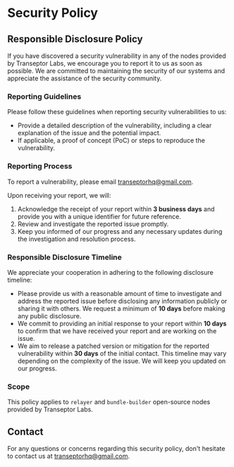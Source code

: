 # Security Policy

## Responsible Disclosure Policy

If you have discovered a security vulnerability in any of the nodes provided by Transeptor Labs, we encourage you to report it to us as soon as possible. We are committed to maintaining the security of our systems and appreciate the assistance of the security community.

### Reporting Guidelines

Please follow these guidelines when reporting security vulnerabilities to us:

- Provide a detailed description of the vulnerability, including a clear explanation of the issue and the potential impact.
- If applicable, a proof of concept (PoC) or steps to reproduce the vulnerability.

### Reporting Process

To report a vulnerability, please email [transeptorhq@gmail.com](mailto:transeptorhq@gmail.com).

Upon receiving your report, we will:

1. Acknowledge the receipt of your report within **3 business days** and provide you with a unique identifier for future reference.
2. Review and investigate the reported issue promptly.
3. Keep you informed of our progress and any necessary updates during the investigation and resolution process.

### Responsible Disclosure Timeline

We appreciate your cooperation in adhering to the following disclosure timeline:

- Please provide us with a reasonable amount of time to investigate and address the reported issue before disclosing any information publicly or sharing it with others. We request a minimum of **10 days** before making any public disclosure.
- We commit to providing an initial response to your report within **10 days** to confirm that we have received your report and are working on the issue.
- We aim to release a patched version or mitigation for the reported vulnerability within **30 days** of the initial contact. This timeline may vary depending on the complexity of the issue. We will keep you updated on our progress.

### Scope

This policy applies to `relayer` and `bundle-builder` open-source nodes provided by Transeptor Labs.

## Contact

For any questions or concerns regarding this security policy, don't hesitate to contact us at [transeptorhq@gmail.com](mailto:transeptorhq@gmail.com).